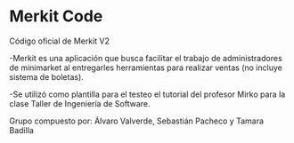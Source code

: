 # Merkit Code

Código oficial de Merkit V2

-Merkit es una aplicación que busca facilitar el trabajo de administradores de minimarket al entregarles herramientas para realizar ventas (no incluye sistema de boletas).

-Se utilizó como plantilla para el testeo el tutorial del profesor Mirko para la clase Taller de Ingeniería de Software.

Grupo compuesto por: Álvaro Valverde, Sebastián Pacheco y Tamara Badilla
